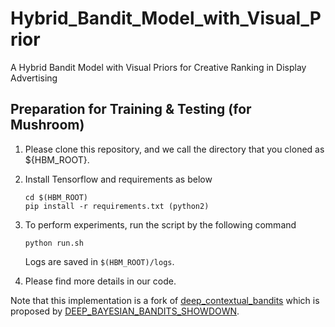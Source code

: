 # Hybrid_Bandit_Model_with_Visual_Prior
A Hybrid Bandit Model with Visual Priors for Creative Ranking in Display Advertising

## Preparation for Training & Testing (for Mushroom)
1. Please clone this repository, and we call the directory that you cloned as ${HBM_ROOT}.

2. Install Tensorflow and requirements as below
    ```
    cd $(HBM_ROOT)
    pip install -r requirements.txt (python2)
    ```

3. To perform experiments, run the script by the following command
    ```
    python run.sh
    ```
    Logs are saved in `$(HBM_ROOT)/logs`.

4. Please find more details in our code.

Note that this implementation is a fork of [deep_contextual_bandits](https://github.com/tensorflow/models/tree/v2.3.0/research/deep_contextual_bandits) which is proposed by [DEEP_BAYESIAN_BANDITS_SHOWDOWN](https://openreview.net/pdf?id=SyYe6k-CW).
<!--4. Please download pretrained word vectors from [Glove](https://nlp.stanford.edu/projects/glove/).-->



